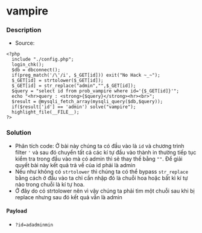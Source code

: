 vampire
===
### Description
- Source:
```
<?php 
  include "./config.php"; 
  login_chk(); 
  $db = dbconnect(); 
  if(preg_match('/\'/i', $_GET[id])) exit("No Hack ~_~");
  $_GET[id] = strtolower($_GET[id]);
  $_GET[id] = str_replace("admin","",$_GET[id]); 
  $query = "select id from prob_vampire where id='{$_GET[id]}'"; 
  echo "<hr>query : <strong>{$query}</strong><hr><br>"; 
  $result = @mysqli_fetch_array(mysqli_query($db,$query)); 
  if($result['id'] == 'admin') solve("vampire"); 
  highlight_file(__FILE__); 
?>
```

### Solution
- Phân tích code: Ở bài này chúng ta có đầu vào là `id` và chương trình filter `'` và sau đó chuyển tất cả các kí tự đầu vào thành in thường tiếp tục kiểm tra trong đầu vào mà có admin thì sẽ thay thế bằng `""`. Để giải quyết bài này kết quả trả về của id phải là admin
- Nếu như không có `strtolower` thì chúng ta có thể bypass `str_replace` bằng cách ở đầu vào ta chỉ cần nhập đó là chuỗi hoa hoặc bất kì kí tự nào trong chuỗi là kí tự hoa.
- Ở đây do có strtolower nên vì vậy chúng ta phải tìm một chuỗi sau khi bị replace nhưng sau đó kết quả vẫn là admin

#### Payload
- `?id=adadminmin`